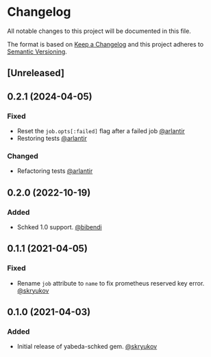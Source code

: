 # Changelog

All notable changes to this project will be documented in this file.

The format is based on [Keep a Changelog](http://keepachangelog.com/en/1.0.0/)
and this project adheres to [Semantic Versioning](http://semver.org/spec/v2.0.0.html).

## [Unreleased]

## 0.2.1 (2024-04-05)

### Fixed

- Reset the `job.opts[:failed]` flag after a failed job [@arlantir]
- Restoring tests [@arlantir]

### Changed

- Refactoring tests [@arlantir]

## 0.2.0 (2022-10-19)

### Added

- Schked 1.0 support. [@bibendi]

## 0.1.1 (2021-04-05)

### Fixed

- Rename `job` attribute to `name` to fix prometheus reserved key error. [@skryukov]

## 0.1.0 (2021-04-03)

### Added

- Initial release of yabeda-schked gem. [@skryukov]

[@skryukov]: https://github.com/skryukov
[@bibendi]: https://github.com/bibendi
[@arlantir]: https://github.com/arlantir
